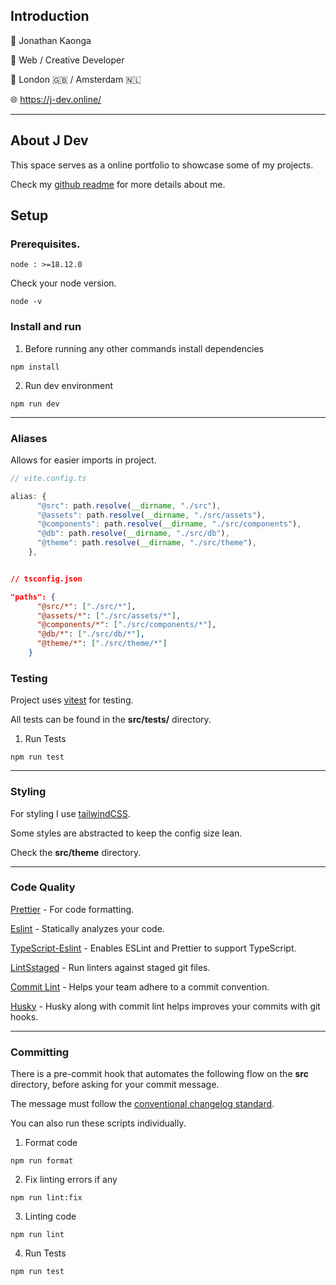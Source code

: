 ## Introduction

🥷 Jonathan Kaonga

🚀 Web / Creative Developer

📍 London 🇬🇧 / Amsterdam 🇳🇱

🌐 https://j-dev.online/

---

## About J Dev

This space serves as a online portfolio to showcase some of my projects.

Check my [github readme](https://github.com/jonthedev/jonthedev) for more details about me.

## Setup

### Prerequisites.

```terminal
node : >=18.12.0
```

Check your node version.

```terminal
node -v
```

### Install and run

1. Before running any other commands install dependencies

```terminal
npm install
```

2. Run dev environment

```terminal
npm run dev
```

---

### Aliases

Allows for easier imports in project.

```js
// vite.config.ts

alias: {
      "@src": path.resolve(__dirname, "./src"),
      "@assets": path.resolve(__dirname, "./src/assets"),
      "@components": path.resolve(__dirname, "./src/components"),
      "@db": path.resolve(__dirname, "./src/db"),
      "@theme": path.resolve(__dirname, "./src/theme"),
    },
```

```json

// tsconfig.json

"paths": {
      "@src/*": ["./src/*"],
      "@assets/*": ["./src/assets/*"],
      "@components/*": ["./src/components/*"],
      "@db/*": ["./src/db/*"],
      "@theme/*": ["./src/theme/*"]
    }
```

### Testing

Project uses [vitest](https://vitest.dev/) for testing.

All tests can be found in the **src/tests/** directory.

1. Run Tests

```terminal
npm run test
```

---

### Styling

For styling I use [tailwindCSS](https://tailwindcss.com/).

Some styles are abstracted to keep the config size lean.

Check the **src/theme** directory.

---

### Code Quality

[Prettier](https://prettier.io/) - For code formatting.

[Eslint](https://eslint.org/) - Statically analyzes your code.

[TypeScript-Eslint](https://typescript-eslint.io/) - Enables ESLint and Prettier to support TypeScript.

[LintSstaged](https://github.com/lint-staged/lint-staged) - Run linters against staged git files.

[Commit Lint](https://commitlint.js.org/#/) - Helps your team adhere to a commit convention.

[Husky](https://typicode.github.io/husky/) - Husky along with commit lint helps improves your commits with git hooks.

---


### Committing

There is a pre-commit hook that automates the following flow on the **src** directory, before asking for your commit message.

The message must follow the [conventional changelog standard](https://github.com/conventional-changelog/commitlint).


You can also run these scripts individually.

1. Format code

```terminal
npm run format
```

2. Fix linting errors if any

```terminal
npm run lint:fix
```

3. Linting code

```terminal
npm run lint
```

4. Run Tests

```terminal
npm run test
```










